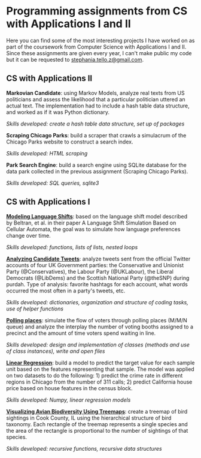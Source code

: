 # Programming assignments from CS with Applications I and II

Here you can find some of the most interesting projects I have worked on as part of the coursework from Computer Science with Applications I and II. Since these assignments are given every year, I can't make public my code but it can be requested to <stephania.tello.z@gmail.com>.

## CS with Applications II

**Markovian Candidate**: using Markov Models, analyze real texts from US politicians and assess the likelihood that a particular politician uttered an actual text. The implementation had to include a hash table data structure, and worked as if it was Python dictionary.

*Skills developed: create a hash table data structure, set up of packages*

**Scraping Chicago Parks**: build a scraper that crawls a simulacrum of the Chicago Parks website to construct a search index.

*Skills developed: HTML scraping*

**Park Search Engine**: build a search engine using SQLite database for the data park collected in the previous assignment (Scraping Chicago Parks).

*Skills developed: SQL queries, sqlite3*

## CS with Applications I

**[Modeling Language Shifts](https://classes.cs.uchicago.edu/archive/2022/fall/30121-1/pa/pa2/index.html)**: based on the language shift model described by Beltran, et al. in their paper A Language Shift Simulation Based on Cellular Automata, the goal was to simulate how language preferences change over time.

*Skills developed: functions, lists of lists, nested loops*

**[Analyzing Candidate Tweets](https://classes.cs.uchicago.edu/archive/2022/fall/30121-1/pa/pa3/index.html)**: analyze tweets sent from the official Twitter accounts of four UK Government parties: the Conservative and Unionist Party (@Conservatives), the Labour Party (@UKLabour), the Liberal Democrats (@LibDems) and the Scottish National Party (@theSNP) during purdah. Type of analysis: favorite hashtags for each account, what words occurred the most often in a party's tweets, etc.

*Skills developed: dictionaries, organization and structure of coding tasks, use of helper functions*

**[Polling places](https://classes.cs.uchicago.edu/archive/2022/fall/30121-1/pa/pa4/index.html)**: simulate the flow of voters through polling places (M/M/N queue) and analyze the interplay the number of voting booths assigned to a precinct and the amount of time voters spend waiting in line.

*Skills developed: design and implementation of classes (methods and use of class instances), write and open files*

**[Linear Regression](https://classes.cs.uchicago.edu/archive/2022/fall/30121-1/pa/pa5/index.html)**: build a model to predict the target value for each sample unit based on the features representing that sample. The model was applied on two datasets to do the following: 1) predict the crime rate in different regions in Chicago from the number of 311 calls; 2) predict California house price based on house features in the census block.

*Skills developed: Numpy, linear regression models*

**[Visualizing Avian Biodiversity Using Treemaps](https://classes.cs.uchicago.edu/archive/2022/fall/30121-1/pa/pa6/index.html)**: create a treemap of bird sightings in Cook County, IL using the hierarchical structure of bird taxonomy. Each rectangle of the treemap represents a single species and the area of the rectangle is proportional to the number of sightings of that species. 

*Skills developed: recursive functions, recursive data structures*




